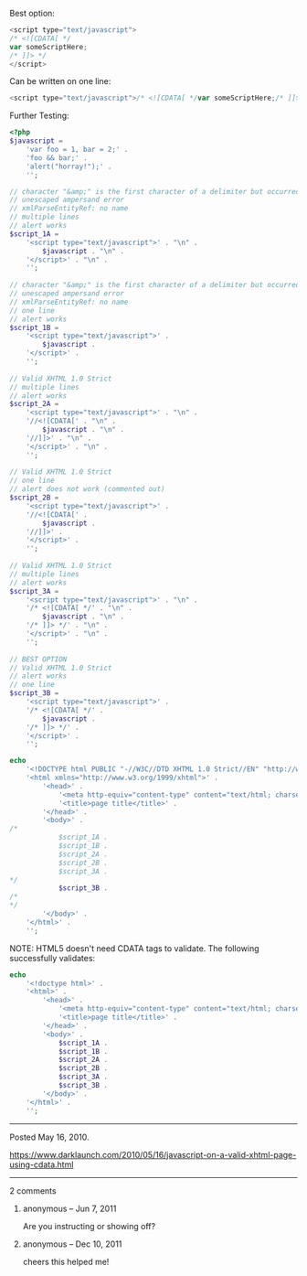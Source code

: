 Best option:
```javascript
<script type="text/javascript">
/* <![CDATA[ */
var someScriptHere;
/* ]]> */
</script>
```
Can be written on one line:
```javascript
<script type="text/javascript">/* <![CDATA[ */var someScriptHere;/* ]]> */</script>
```
Further Testing:
```php
<?php
$javascript =
	'var foo = 1, bar = 2;' .
	'foo && bar;' .
	'alert("horray!");' .
	'';

// character "&amp;" is the first character of a delimiter but occurred as data
// unescaped ampersand error
// xmlParseEntityRef: no name
// multiple lines
// alert works
$script_1A =
	'<script type="text/javascript">' . "\n" .
		$javascript . "\n" .
	'</script>' . "\n" .
	'';
	
// character "&amp;" is the first character of a delimiter but occurred as data
// unescaped ampersand error
// xmlParseEntityRef: no name
// one line
// alert works
$script_1B =
	'<script type="text/javascript">' .
		$javascript .
	'</script>' .
	'';
	
// Valid XHTML 1.0 Strict
// multiple lines
// alert works
$script_2A =
	'<script type="text/javascript">' . "\n" .
	'//<![CDATA[' . "\n" .
		$javascript . "\n" .
	'//]]>' . "\n" .
	'</script>' . "\n" .
	'';
	
// Valid XHTML 1.0 Strict
// one line
// alert does not work (commented out)
$script_2B =
	'<script type="text/javascript">' .
	'//<![CDATA[' .
		$javascript .
	'//]]>' .
	'</script>' .
	'';
	
// Valid XHTML 1.0 Strict
// multiple lines
// alert works
$script_3A =
	'<script type="text/javascript">' . "\n" .
	'/* <![CDATA[ */' . "\n" .
		$javascript . "\n" .
	'/* ]]> */' . "\n" .
	'</script>' . "\n" .
	'';
	
// BEST OPTION
// Valid XHTML 1.0 Strict
// alert works
// one line
$script_3B =
	'<script type="text/javascript">' .
	'/* <![CDATA[ */' .
		$javascript .
	'/* ]]> */' .
	'</script>' .
	'';

echo
	'<!DOCTYPE html PUBLIC "-//W3C//DTD XHTML 1.0 Strict//EN" "http://www.w3.org/TR/xhtml1/DTD/xhtml1-strict.dtd">' .
	'<html xmlns="http://www.w3.org/1999/xhtml">' .
		'<head>' .
			'<meta http-equiv="content-type" content="text/html; charset=UTF-8" />' .
			'<title>page title</title>' .
		'</head>' .
		'<body>' .
/*
			$script_1A .
			$script_1B .
			$script_2A .
			$script_2B .
			$script_3A .
*/
			$script_3B .
/*
*/
		'</body>' .
	'</html>' .
	'';
```

NOTE: HTML5 doesn't need CDATA tags to validate. The following successfully validates:
```php
echo
	'<!doctype html>' .
	'<html>' .
		'<head>' .
			'<meta http-equiv="content-type" content="text/html; charset=UTF-8" />' .
			'<title>page title</title>' .
		'</head>' .
		'<body>' .
			$script_1A .
			$script_1B .
			$script_2A .
			$script_2B .
			$script_3A .
			$script_3B .
		'</body>' .
	'</html>' .
	'';
```

---

Posted May 16, 2010.

https://www.darklaunch.com/2010/05/16/javascript-on-a-valid-xhtml-page-using-cdata.html

---

2 comments

<ol><li><div>

anonymous &ndash; Jun 7, 2011<div>

Are you instructing or showing off?

</div></div></li><li><div>

anonymous &ndash; Dec 10, 2011<div>

cheers this helped me!

</div></div></li></ol>